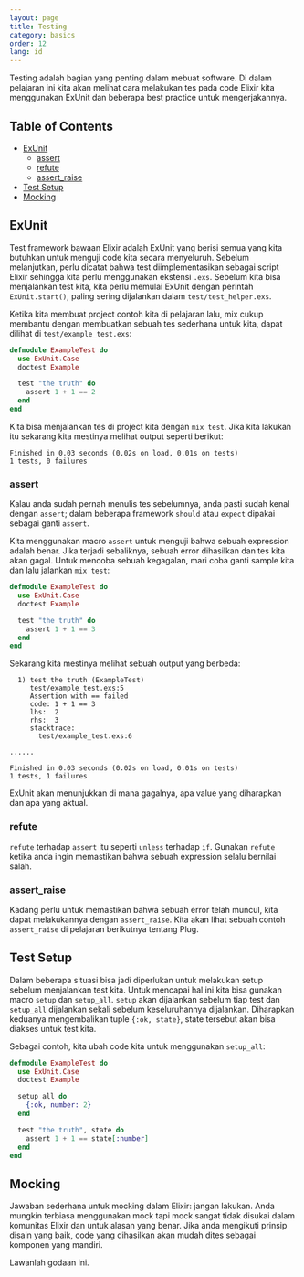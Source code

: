 ```yaml
---
layout: page
title: Testing
category: basics
order: 12
lang: id 
---
```


Testing adalah bagian yang penting dalam mebuat software.  Di dalam pelajaran ini kita akan melihat cara melakukan tes pada code Elixir kita menggunakan ExUnit dan beberapa best practice untuk mengerjakannya.

## Table of Contents

- [ExUnit](#exunit)
  - [assert](#assert)
  - [refute](#refute)
  - [assert_raise](#assertraise)
- [Test Setup](#test-setup)
- [Mocking](#mocking)

## ExUnit

Test framework bawaan Elixir adalah ExUnit yang berisi semua yang kita butuhkan untuk menguji code kita secara menyeluruh.  Sebelum melanjutkan, perlu dicatat bahwa test diimplementasikan sebagai script Elixir sehingga kita perlu menggunakan ekstensi `.exs`.  Sebelum kita bisa menjalankan test kita, kita perlu memulai ExUnit dengan perintah `ExUnit.start()`, paling sering dijalankan dalam `test/test_helper.exs`.

Ketika kita membuat project contoh kita di pelajaran lalu, mix cukup membantu dengan membuatkan sebuah tes sederhana untuk kita, dapat dilihat di `test/example_test.exs`:

```elixir
defmodule ExampleTest do
  use ExUnit.Case
  doctest Example

  test "the truth" do
    assert 1 + 1 == 2
  end
end
```

Kita bisa menjalankan tes di project kita dengan `mix test`.  Jika kita lakukan itu sekarang kita mestinya melihat output seperti berikut:

```shell
Finished in 0.03 seconds (0.02s on load, 0.01s on tests)
1 tests, 0 failures
```

### assert

Kalau anda sudah pernah menulis tes sebelumnya, anda pasti sudah kenal dengan `assert`; dalam beberapa framework `should` atau `expect` dipakai sebagai ganti `assert`.

Kita menggunakan macro `assert` untuk menguji bahwa sebuah expression adalah benar.  Jika terjadi sebaliknya, sebuah error dihasilkan dan tes kita akan gagal.  Untuk mencoba sebuah kegagalan, mari coba ganti sample kita dan lalu jalankan `mix test`:

```elixir
defmodule ExampleTest do
  use ExUnit.Case
  doctest Example

  test "the truth" do
    assert 1 + 1 == 3
  end
end
```

Sekarang kita mestinya melihat sebuah output yang berbeda:

```shell
  1) test the truth (ExampleTest)
     test/example_test.exs:5
     Assertion with == failed
     code: 1 + 1 == 3
     lhs:  2
     rhs:  3
     stacktrace:
       test/example_test.exs:6

......

Finished in 0.03 seconds (0.02s on load, 0.01s on tests)
1 tests, 1 failures
```

ExUnit akan menunjukkan di mana gagalnya, apa value yang diharapkan dan apa yang aktual.

### refute

`refute` terhadap `assert` itu seperti `unless` terhadap `if`.  Gunakan `refute` ketika anda ingin memastikan bahwa sebuah expression selalu bernilai salah.

### assert_raise

Kadang perlu untuk memastikan bahwa sebuah error telah muncul, kita dapat melakukannya dengan `assert_raise`.  Kita akan lihat sebuah contoh `assert_raise` di pelajaran berikutnya tentang Plug.

## Test Setup

Dalam beberapa situasi bisa jadi diperlukan untuk melakukan setup sebelum menjalankan test kita.  Untuk mencapai hal ini kita bisa gunakan macro `setup` dan `setup_all`.  `setup` akan dijalankan sebelum tiap test dan `setup_all` dijalankan sekali sebelum keseluruhannya dijalankan.  Diharapkan keduanya mengembalikan tuple `{:ok, state}`, state tersebut akan bisa diakses untuk test kita.

Sebagai contoh, kita ubah code kita untuk menggunakan `setup_all`:

```elixir
defmodule ExampleTest do
  use ExUnit.Case
  doctest Example

  setup_all do
    {:ok, number: 2}
  end

  test "the truth", state do
    assert 1 + 1 == state[:number]
  end
end
```

## Mocking

Jawaban sederhana untuk mocking dalam Elixir: jangan lakukan.  Anda mungkin terbiasa menggunakan mock tapi mock sangat tidak disukai dalam komunitas Elixir dan untuk alasan yang benar.  Jika anda mengikuti prinsip disain yang baik, code yang dihasilkan akan mudah dites sebagai komponen yang mandiri.

Lawanlah godaan ini.

